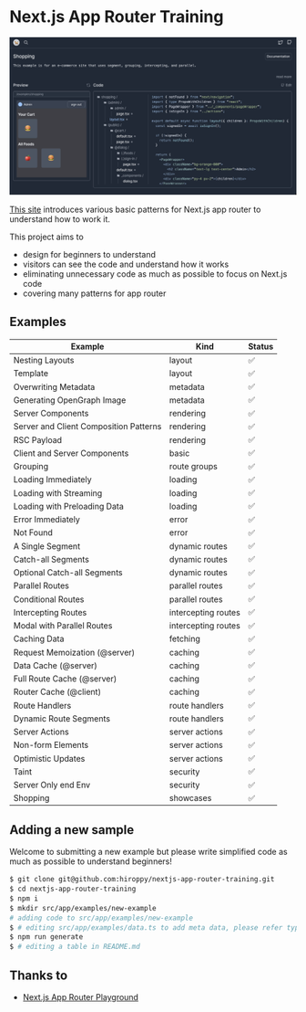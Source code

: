 # Next.js App Router Training

![site](./assets/hero.png)

[This site](https://nextjs-app-router-training.vercel.app/) introduces various basic patterns for Next.js app router to understand how to work it.

This project aims to

- design for beginners to understand
- visitors can see the code and understand how it works
- eliminating unnecessary code as much as possible to focus on Next.js code
- covering many patterns for app router

## Examples

| Example                                | Kind                | Status |
| -------------------------------------- | ------------------- | ------ |
| Nesting Layouts                        | layout              | ✅     |
| Template                               | layout              | ✅     |
| Overwriting Metadata                   | metadata            | ✅     |
| Generating OpenGraph Image             | metadata            | ✅     |
| Server Components                      | rendering           | ✅     |
| Server and Client Composition Patterns | rendering           | ✅     |
| RSC Payload                            | rendering           | ✅     |
| Client and Server Components           | basic               | ✅     |
| Grouping                               | route groups        | ✅     |
| Loading Immediately                    | loading             | ✅     |
| Loading with Streaming                 | loading             | ✅     |
| Loading with Preloading Data           | loading             | ✅     |
| Error Immediately                      | error               | ✅     |
| Not Found                              | error               | ✅     |
| A Single Segment                       | dynamic routes      | ✅     |
| Catch-all Segments                     | dynamic routes      | ✅     |
| Optional Catch-all Segments            | dynamic routes      | ✅     |
| Parallel Routes                        | parallel routes     | ✅     |
| Conditional Routes                     | parallel routes     | ✅     |
| Intercepting Routes                    | intercepting routes | ✅     |
| Modal with Parallel Routes             | intercepting routes | ✅     |
| Caching Data                           | fetching            | ✅     |
| Request Memoization (@server)          | caching             | ✅     |
| Data Cache (@server)                   | caching             | ✅     |
| Full Route Cache (@server)             | caching             | ✅     |
| Router Cache (@client)                 | caching             | ✅     |
| Route Handlers                         | route handlers      | ✅     |
| Dynamic Route Segments                 | route handlers      | ✅     |
| Server Actions                         | server actions      | ✅     |
| Non-form Elements                      | server actions      | ✅     |
| Optimistic Updates                     | server actions      | ✅     |
| Taint                                  | security            | ✅     |
| Server Only end Env                    | security            | ✅     |
| Shopping                               | showcases           | ✅     |

## Adding a new sample

Welcome to submitting a new example but please write simplified code as much as possible to understand beginners!

```sh
$ git clone git@github.com:hiroppy/nextjs-app-router-training.git
$ cd nextjs-app-router-training
$ npm i
$ mkdir src/app/examples/new-example
# adding code to src/app/examples/new-example
$ # editing src/app/examples/data.ts to add meta data, please refer type definitions
$ npm run generate
$ # editing a table in README.md
```

## Thanks to

- [Next.js App Router Playground](https://vercel.com/templates/next.js/app-directory)
